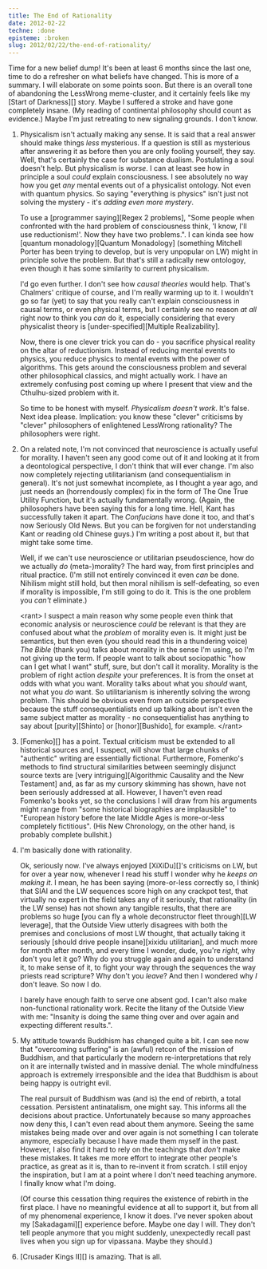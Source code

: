 ```yaml
---
title: The End of Rationality
date: 2012-02-22
techne: :done
episteme: :broken
slug: 2012/02/22/the-end-of-rationality/
---
```


Time for a new belief dump! It's been at least 6 months since the last one, time to do a refresher on what beliefs have changed. This is more of a summary. I will elaborate on some points soon. But there is an overall tone of abandoning the LessWrong meme-cluster, and it certainly feels like my [Start of Darkness][] story. Maybe I suffered a stroke and have gone completely insane. (My reading of continental philosophy should count as evidence.) Maybe I'm just retreating to new signaling grounds. I don't know.

1. Physicalism isn't actually making any sense. It is said that a real answer should make things *less* mysterious. If a question is still as mysterious after answering it as before then you are only fooling yourself, they say. Well, that's certainly the case for substance dualism. Postulating a soul doesn't help. But physicalism is *worse*. I can at least see how in principle a soul *could* explain consciousness. I see absolutely no way how you get *any* mental events out of a physicalist ontology. Not even with quantum physics. So saying "everything is physics" isn't just not solving the mystery - it's *adding even more mystery*. 

   To use a [programmer saying][Regex 2 problems], "Some people when confronted with the hard problem of consciousness think, 'I know, I'll use reductionism!'. Now they have two problems.". I can kinda see how [quantum monadology][Quantum Monadology] (something Mitchell Porter has been trying to develop, but is very unpopular on LW) might in principle solve the problem. But that's still a radically new ontologoy, even though it has some similarity to current physicalism.

   I'd go even further. I don't see how *causal theories* would help. That's Chalmers' critique of course, and I'm really warming up to it. I wouldn't go so far (yet) to say that you really can't explain consciousness in causal terms, or even physical terms, but I certainly see no reason *at all* right now to think you *can* do it, especially considering that every physicalist theory is [under-specified][Multiple Realizability].

   Now, there is one clever trick you can do - you sacrifice physical reality on the altar of reductionism. Instead of reducing mental events to physics, you reduce physics to mental events with the power of algorithms. This gets around the consciousness problem and several other philosophical classics, and might actually work. I have an extremely confusing post coming up where I present that view and the Cthulhu-sized problem with it.

   So time to be honest with myself. *Physicalism doesn't work*. It's false. Next idea please. Implication: you know these "clever" criticisms by "clever" philosophers of enlightened LessWrong rationality? The philosophers were right.

2. On a related note, I'm not convinced that neuroscience is actually useful for morality. I haven't seen any good come out of it and looking at it from a deontological perspective, I don't think that will ever change. I'm also now completely rejecting utilitarianism (and consequentialism in general). It's not just somewhat incomplete, as I thought a year ago, and just needs an (horrendously complex) fix in the form of The One True Utility Function, but it's actually fundamentally wrong. (Again, the philosophers have been saying this for a long time. Hell, Kant has successfully taken it apart. The *Confucians* have done it too, and that's now Seriously Old News. But you can be forgiven for not understanding Kant or reading old Chinese guys.) I'm writing a post about it, but that might take some time.

   Well, if we can't use neuroscience or utilitarian pseudoscience, how do we actually *do* (meta-)morality? The hard way, from first principles and ritual practice. (I'm still not entirely convinced it even *can* be done. Nihilism might still hold, but then moral nihilism is self-defeating, so even if morality is impossible, I'm still going to do it. This is the one problem you *can't* eliminate.) 

   <rant\> I suspect a main reason why some people even think that economic analysis or neuroscience *could* be relevant is that they are confused about what the *problem* of morality even is. It might just be semantics, but then even (you should read this in a thundering voice) *The Bible* (thank you) talks about morality in the sense I'm using, so I'm not giving up the term. If people want to talk about sociopathic "how can I get what I want" stuff, sure, but don't call it morality. Morality is the problem of right action *despite* your preferences. It is from the onset at odds with what you want. Morality talks about what you *should* want, not what you *do* want. So utilitarianism is inherently solving the wrong problem. This should be obvious even from an outside perspective because the stuff consequentialists end up talking about isn't even the same subject matter as morality - no consequentialist has anything to say about [purity][Shinto] or [honor][Bushido], for example. </rant\>

3. [Fomenko][] has a point. Textual criticism must be extended to all historical sources and, I suspect, will show that large chunks of "authentic" writing are essentially fictional. Furthermore, Fomenko's methods to find structural similarities between seemingly disjunct source texts are [very intriguing][Algorithmic Causality and the New Testament] and, as far as my cursory skimming has shown, have not been seriously addressed at all. However, I haven't even read Fomenko's books yet, so the conclusions I will draw from his arguments might range from "some historical biographies are implausible" to "European history before the late Middle Ages is more-or-less completely fictitious". (His New Chronology, on the other hand, is probably complete bullshit.)

4. I'm basically done with rationality.

   Ok, seriously now. I've always enjoyed [XiXiDu][]'s criticisms on LW, but for over a year now, whenever I read his stuff I wonder why he *keeps on making it*. I mean, he has been saying (more-or-less correctly so, I think) that SIAI and the LW sequences score high on any crackpot test, that virtually no expert in the field takes any of it seriously, that rationality (in the LW sense) has not shown any tangible results, that there are problems so huge [you can fly a whole deconstructor fleet through][LW leverage], that the Outside View utterly disagrees with both the premises and conclusions of most LW thought, that actually taking it seriously [should drive people insane][xixidu utilitarian], and much more for month after month, and every time I wonder, dude, you're *right*, why don't you let it go? Why do you struggle again and again to understand it, to make sense of it, to fight your way through the sequences the way priests read scripture? Why don't you *leave*? And then I wondered why *I* don't leave. So now I do.

   I barely have enough faith to serve one absent god. I can't also make non-functional rationality work. Recite the litany of the Outside View with me: "Insanity is doing the same thing over and over again and expecting different results.". 

5. My attitude towards Buddhism has changed quite a bit. I can see now that "overcoming suffering" is an (awful) retcon of the mission of Buddhism, and that particularly the modern re-interpretations that rely on it are internally twisted and in massive denial. The whole mindfulness approach is extremely irresponsible and the idea that Buddhism is about being happy is outright evil.

   The real pursuit of Buddhism was (and is) the end of rebirth, a total cessation. Persistent antinatalism, one might say. This informs all the decisions about practice. Unfortunately because so many approaches now deny this, I can't even read about them anymore. Seeing the same mistakes being made over and over again is not something I can tolerate anymore, especially because I have made them myself in the past. However, I also find it hard to rely on the teachings that *don't* make these mistakes. It takes me more effort to integrate other people's practice, as great as it is, than to re-invent it from scratch. I still enjoy the inspiration, but I am at a point where I don't need teaching anymore. I finally know what I'm doing.

   (Of course this cessation thing requires the existence of rebirth in the first place. I have no meaningful evidence at all to support it, but from all of my phenomenal experience, I know it does. I've never spoken about my [Sakadagami][] experience before. Maybe one day I will. They don't tell people anymore that you might suddenly, unexpectedly recall past lives when you sign up for vipassana. Maybe they should.)

6. [Crusader Kings II][] is amazing. That is all.
